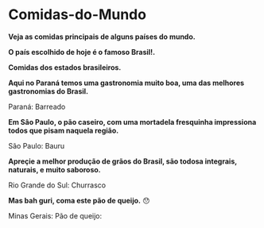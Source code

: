 # Comidas-do-Mundo
**Veja as comidas principais de alguns países do mundo.**

**O país escolhido de hoje é o famoso Brasil!.**

**Comidas dos estados brasileiros.**

**Aqui no Paraná temos uma gastronomia muito boa, uma das melhores gastronomias do Brasil.**

Paraná:
Barreado

**Em Sâo Paulo, o pão caseiro, com uma mortadela fresquinha impressiona todos que pisam naquela região.**

São Paulo:
Bauru

**Apreçie a melhor produção de grãos do Brasil, são todosa integrais, naturais, e muito saboroso.**

Rio Grande do Sul:
Churrasco

**Mas bah guri, coma este pão de queijo.** :hushed:

Minas Gerais:
Pão de queijo:
